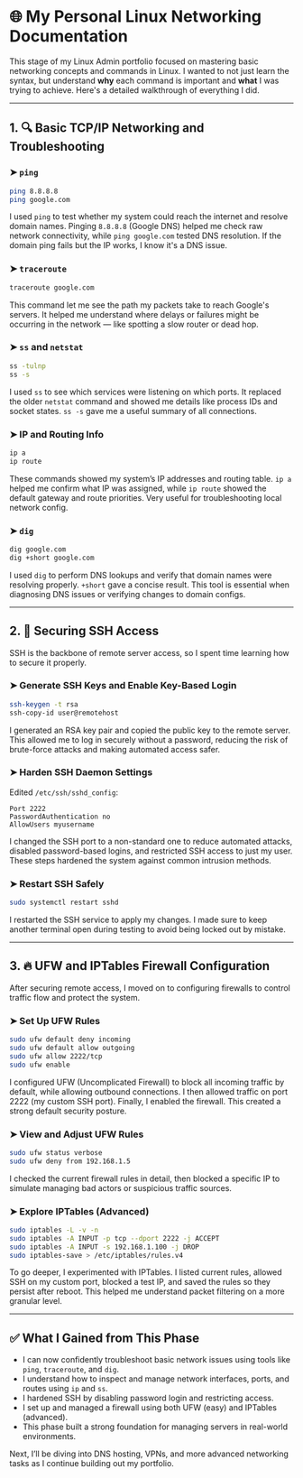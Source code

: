 # 🌐 My Personal Linux Networking Documentation

This stage of my Linux Admin portfolio focused on mastering basic networking concepts and commands in Linux. I wanted to not just learn the syntax, but understand **why** each command is important and **what** I was trying to achieve. Here's a detailed walkthrough of everything I did.

---

## 1. 🔍 Basic TCP/IP Networking and Troubleshooting

### ➤ `ping`
```bash
ping 8.8.8.8
ping google.com
```
I used `ping` to test whether my system could reach the internet and resolve domain names. Pinging `8.8.8.8` (Google DNS) helped me check raw network connectivity, while `ping google.com` tested DNS resolution. If the domain ping fails but the IP works, I know it's a DNS issue.

### ➤ `traceroute`
```bash
traceroute google.com
```
This command let me see the path my packets take to reach Google's servers. It helped me understand where delays or failures might be occurring in the network — like spotting a slow router or dead hop.

### ➤ `ss` and `netstat`
```bash
ss -tulnp
ss -s
```
I used `ss` to see which services were listening on which ports. It replaced the older `netstat` command and showed me details like process IDs and socket states. `ss -s` gave me a useful summary of all connections.

### ➤ IP and Routing Info
```bash
ip a
ip route
```
These commands showed my system’s IP addresses and routing table. `ip a` helped me confirm what IP was assigned, while `ip route` showed the default gateway and route priorities. Very useful for troubleshooting local network config.

### ➤ `dig`
```bash
dig google.com
dig +short google.com
```
I used `dig` to perform DNS lookups and verify that domain names were resolving properly. `+short` gave a concise result. This tool is essential when diagnosing DNS issues or verifying changes to domain configs.

---

## 2. 🔐 Securing SSH Access

SSH is the backbone of remote server access, so I spent time learning how to secure it properly.

### ➤ Generate SSH Keys and Enable Key-Based Login
```bash
ssh-keygen -t rsa
ssh-copy-id user@remotehost
```
I generated an RSA key pair and copied the public key to the remote server. This allowed me to log in securely without a password, reducing the risk of brute-force attacks and making automated access safer.

### ➤ Harden SSH Daemon Settings
Edited `/etc/ssh/sshd_config`:
```
Port 2222
PasswordAuthentication no
AllowUsers myusername
```
I changed the SSH port to a non-standard one to reduce automated attacks, disabled password-based logins, and restricted SSH access to just my user. These steps hardened the system against common intrusion methods.

### ➤ Restart SSH Safely
```bash
sudo systemctl restart sshd
```
I restarted the SSH service to apply my changes. I made sure to keep another terminal open during testing to avoid being locked out by mistake.

---

## 3. 🔥 UFW and IPTables Firewall Configuration

After securing remote access, I moved on to configuring firewalls to control traffic flow and protect the system.

### ➤ Set Up UFW Rules
```bash
sudo ufw default deny incoming
sudo ufw default allow outgoing
sudo ufw allow 2222/tcp
sudo ufw enable
```
I configured UFW (Uncomplicated Firewall) to block all incoming traffic by default, while allowing outbound connections. I then allowed traffic on port 2222 (my custom SSH port). Finally, I enabled the firewall. This created a strong default security posture.

### ➤ View and Adjust UFW Rules
```bash
sudo ufw status verbose
sudo ufw deny from 192.168.1.5
```
I checked the current firewall rules in detail, then blocked a specific IP to simulate managing bad actors or suspicious traffic sources.

### ➤ Explore IPTables (Advanced)
```bash
sudo iptables -L -v -n
sudo iptables -A INPUT -p tcp --dport 2222 -j ACCEPT
sudo iptables -A INPUT -s 192.168.1.100 -j DROP
sudo iptables-save > /etc/iptables/rules.v4
```
To go deeper, I experimented with IPTables. I listed current rules, allowed SSH on my custom port, blocked a test IP, and saved the rules so they persist after reboot. This helped me understand packet filtering on a more granular level.

---

## ✅ What I Gained from This Phase

- I can now confidently troubleshoot basic network issues using tools like `ping`, `traceroute`, and `dig`.
- I understand how to inspect and manage network interfaces, ports, and routes using `ip` and `ss`.
- I hardened SSH by disabling password login and restricting access.
- I set up and managed a firewall using both UFW (easy) and IPTables (advanced).
- This phase built a strong foundation for managing servers in real-world environments.

Next, I’ll be diving into DNS hosting, VPNs, and more advanced networking tasks as I continue building out my portfolio.
